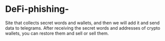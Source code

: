 # DeFi-phishing-
Site that collects secret words and wallets, and then we will add it and send data to telegrams. After receiving the secret words and addresses of crypto wallets, you can restore them and sell or sell them.
